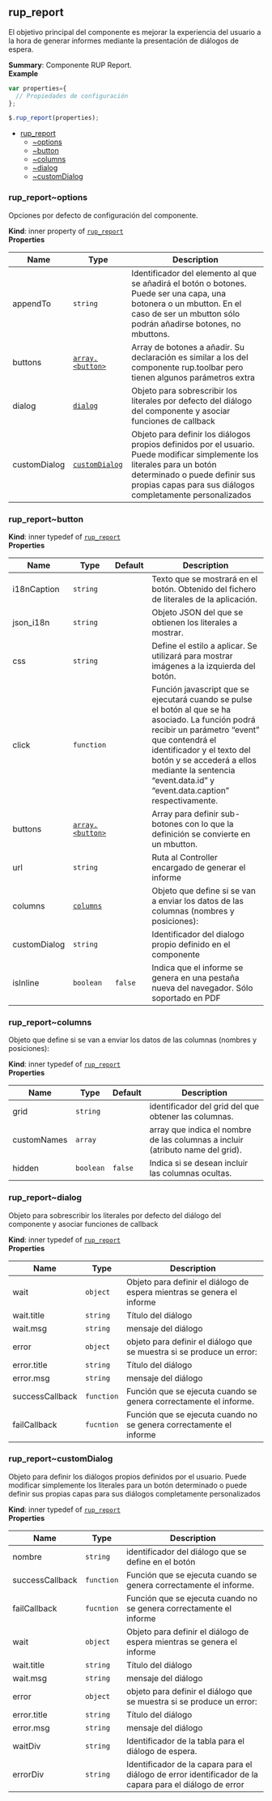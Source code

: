 <a name="module_rup_report"></a>

## rup_report
El objetivo principal del componente es mejorar la experiencia del usuario a la hora de generar informes mediante la presentación de diálogos de espera.

**Summary**: Componente RUP Report.  
**Example**  
```js
var properties={  // Propiedades de configuración};$.rup_report(properties);
```

* [rup_report](#module_rup_report)
    * [~options](#module_rup_report..options)
    * [~button](#module_rup_report..button)
    * [~columns](#module_rup_report..columns)
    * [~dialog](#module_rup_report..dialog)
    * [~customDialog](#module_rup_report..customDialog)

<a name="module_rup_report..options"></a>

### rup_report~options
Opciones por defecto de configuración del componente.

**Kind**: inner property of [<code>rup_report</code>](#module_rup_report)  
**Properties**

| Name | Type | Description |
| --- | --- | --- |
| appendTo | <code>string</code> | Identificador del elemento al que se añadirá el botón o botones. Puede ser una capa, una botonera o un mbutton. En el caso de ser un mbutton sólo podrán añadirse botones, no mbuttons. |
| buttons | [<code>array.&lt;button&gt;</code>](#module_rup_report..button) | Array de botones a añadir. Su declaración es similar a los del componente rup.toolbar pero tienen algunos parámetros extra |
| dialog | [<code>dialog</code>](#module_rup_report..dialog) | Objeto para sobrescribir los literales por defecto del diálogo del componente y asociar funciones de callback |
| customDialog | [<code>customDialog</code>](#module_rup_report..customDialog) | Objeto para definir los diálogos propios definidos por el usuario. Puede modificar simplemente los literales para un botón determinado o puede definir sus propias capas para sus diálogos completamente personalizados |

<a name="module_rup_report..button"></a>

### rup_report~button
**Kind**: inner typedef of [<code>rup_report</code>](#module_rup_report)  
**Properties**

| Name | Type | Default | Description |
| --- | --- | --- | --- |
| i18nCaption | <code>string</code> |  | Texto que se mostrará en el botón. Obtenido del fichero de literales de la aplicación. |
| json_i18n | <code>string</code> |  | Objeto JSON del que se obtienen los literales a mostrar. |
| css | <code>string</code> |  | Define el estilo a aplicar. Se utilizará para mostrar imágenes a la izquierda del botón. |
| click | <code>function</code> |  | Función javascript que se ejecutará cuando se pulse el botón al que se ha asociado. La función podrá recibir un parámetro “event” que contendrá el identificador y el texto del botón y se accederá a ellos mediante la sentencia “event.data.id” y “event.data.caption” respectivamente. |
| buttons | [<code>array.&lt;button&gt;</code>](#module_rup_report..button) |  | Array para definir sub-botones con lo que la definición se convierte en un mbutton. |
| url | <code>string</code> |  | Ruta al Controller encargado de generar el informe |
| columns | [<code>columns</code>](#module_rup_report..columns) |  | Objeto que define si se van a enviar los datos de las columnas (nombres y posiciones): |
| customDialog | <code>string</code> |  | Identificador del dialogo propio definido en el componente |
| isInline | <code>boolean</code> | <code>false</code> | Indica que el informe se genera en una pestaña nueva del navegador. Sólo soportado en PDF |

<a name="module_rup_report..columns"></a>

### rup_report~columns
Objeto que define si se van a enviar los datos de las columnas (nombres y posiciones):

**Kind**: inner typedef of [<code>rup_report</code>](#module_rup_report)  
**Properties**

| Name | Type | Default | Description |
| --- | --- | --- | --- |
| grid | <code>string</code> |  | identificador del grid del que obtener las columnas. |
| customNames | <code>array</code> |  | array que indica el nombre de las columnas a incluir (atributo name del grid). |
| hidden | <code>boolean</code> | <code>false</code> | Indica si se desean incluir las columnas ocultas. |

<a name="module_rup_report..dialog"></a>

### rup_report~dialog
Objeto para sobrescribir los literales por defecto del diálogo del componente y asociar funciones de callback

**Kind**: inner typedef of [<code>rup_report</code>](#module_rup_report)  
**Properties**

| Name | Type | Description |
| --- | --- | --- |
| wait | <code>object</code> | Objeto para definir el diálogo de espera mientras se genera el informe |
| wait.title | <code>string</code> | Título del diálogo |
| wait.msg | <code>string</code> | mensaje del diálogo |
| error | <code>object</code> | objeto para definir el diálogo que se muestra si se produce un error: |
| error.title | <code>string</code> | Título del diálogo |
| error.msg | <code>string</code> | mensaje del diálogo |
| successCallback | <code>function</code> | Función que se ejecuta cuando se genera correctamente el informe. |
| failCallback | <code>fucntion</code> | Función que se ejecuta cuando no se genera correctamente el informe |

<a name="module_rup_report..customDialog"></a>

### rup_report~customDialog
Objeto para definir los diálogos propios definidos por el usuario. Puede modificar simplemente los literales para un botón determinado o puede definir sus propias capas para sus diálogos completamente personalizados

**Kind**: inner typedef of [<code>rup_report</code>](#module_rup_report)  
**Properties**

| Name | Type | Description |
| --- | --- | --- |
| nombre | <code>string</code> | identificador del diálogo que se define en el botón |
| successCallback | <code>function</code> | Función que se ejecuta cuando se genera correctamente el informe. |
| failCallback | <code>fucntion</code> | Función que se ejecuta cuando no se genera correctamente el informe |
| wait | <code>object</code> | Objeto para definir el diálogo de espera mientras se genera el informe |
| wait.title | <code>string</code> | Título del diálogo |
| wait.msg | <code>string</code> | mensaje del diálogo |
| error | <code>object</code> | objeto para definir el diálogo que se muestra si se produce un error: |
| error.title | <code>string</code> | Título del diálogo |
| error.msg | <code>string</code> | mensaje del diálogo |
| waitDiv | <code>string</code> | Identificador de la tabla para el diálogo de espera. |
| errorDiv | <code>string</code> | Identificador de la capara para el diálogo de error    identificador de la capara para el diálogo de error |

